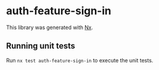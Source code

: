 # auth-feature-sign-in

This library was generated with [Nx](https://nx.dev).

## Running unit tests

Run `nx test auth-feature-sign-in` to execute the unit tests.
